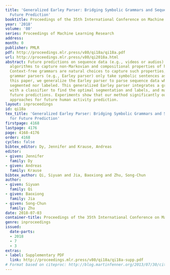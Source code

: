 ```yaml
---
title: 'Generalized Earley Parser: Bridging Symbolic Grammars and Sequence Data for
  Future Prediction'
booktitle: Proceedings of the 35th International Conference on Machine Learning
year: '2018'
volume: '80'
series: Proceedings of Machine Learning Research
address: 
month: 0
publisher: PMLR
pdf: http://proceedings.mlr.press/v80/qi18a/qi18a.pdf
url: http://proceedings.mlr.press/v80/qi2018a.html
abstract: Future predictions on sequence data (e.g., videos or audios) require the
  algorithms to capture non-Markovian and compositional properties of high-level semantics.
  Context-free grammars are natural choices to capture such properties, but traditional
  grammar parsers (e.g., Earley parser) only take symbolic sentences as inputs. In
  this paper, we generalize the Earley parser to parse sequence data which is neither
  segmented nor labeled. This generalized Earley parser integrates a grammar parser
  with a classifier to find the optimal segmentation and labels, and makes top-down
  future predictions. Experiments show that our method significantly outperforms other
  approaches for future human activity prediction.
layout: inproceedings
id: qi18a
tex_title: 'Generalized Earley Parser: Bridging Symbolic Grammars and Sequence Data
  for Future Prediction'
firstpage: 4168
lastpage: 4176
page: 4168-4176
order: 4168
cycles: false
bibtex_editor: Dy, Jennifer and Krause, Andreas
editor:
- given: Jennifer
  family: Dy
- given: Andreas
  family: Krause
bibtex_author: Qi, Siyuan and Jia, Baoxiong and Zhu, Song-Chun
author:
- given: Siyuan
  family: Qi
- given: Baoxiong
  family: Jia
- given: Song-Chun
  family: Zhu
date: 2018-07-03
container-title: Proceedings of the 35th International Conference on Machine Learning
genre: inproceedings
issued:
  date-parts:
  - 2018
  - 7
  - 3
extras:
- label: Supplementary PDF
  link: http://proceedings.mlr.press/v80/qi18a/qi18a-supp.pdf
# Format based on citeproc: http://blog.martinfenner.org/2013/07/30/citeproc-yaml-for-bibliographies/
---
```

